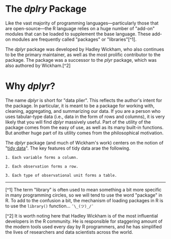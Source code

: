 # The _dplry_ Package

Like the vast majority of programming languages—particularly those that are open-source—the R language relies on a huge number of "add-on" modules that can be loaded to supplement the base language. These add-on modules are frequently called "packages" or "libraries"[^1].

The _dplyr_ package was developed by Hadley Wickham, who also continues to be the primary maintainer, as well as the most prolific contributor to the package. The package was a successor to the _plyr_ package, which was also authored by Wickham.[^2] 

# Why _dplyr_?

The name _dplyr_ is short for "data plier". This reflects the author's intent for the package. In particular, it is meant to be a package for working with, cleaning, aggregating, and summarizing our data. If you are a person who uses tabular-type data (i.e., data in the form of rows and columns), it is very likely that you will find _dplyr_ massively useful. Part of the utility of the package comes from the easy of use, as well as its many built-in functions. But another huge part of its utility comes from the philosophical motivation. 

The _dplyr_ package (and much of Wickham's work) centers on the notion of "[tidy data](https://cran.r-project.org/web/packages/tidyr/vignettes/tidy-data.html)". The key features of tidy data arae the following.

    1. Each variable forms a column.
    
    2. Each observation forms a row.
    
    3. Each type of observational unit forms a table.



---
[^1] The term "library" is often used to mean something a bit more specific in many programming circles, so we will tend to use the word "package" in R. To add to the confusion a bit, the mechanism of loading packages in R is to use the `library()` function... `¯\_(ツ)_/¯`

[^2] It is worth noting here that Hadley Wickham is of the most influential developers in the R community. He is responsible for staggering amount of the modern tools used every day by R programmers, and he has simplified the lives of researchers and data scientists across the world.

